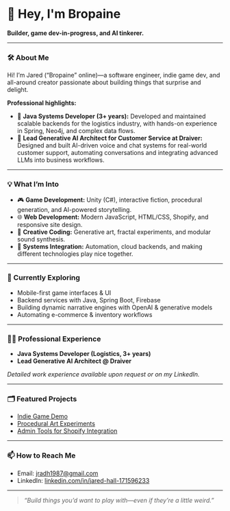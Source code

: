 # 👋 Hey, I'm Bropaine

**Builder, game dev-in-progress, and AI tinkerer.**

---

### 🛠️ About Me

Hi! I’m Jared (“Bropaine” online)—a software engineer, indie game dev, and all-around creator passionate about building things that surprise and delight.

**Professional highlights:**
- 🚚 **Java Systems Developer (3+ years):** Developed and maintained scalable backends for the logistics industry, with hands-on experience in Spring, Neo4j, and complex data flows.
- 🤖 **Lead Generative AI Architect for Customer Service at Draiver:** Designed and built AI-driven voice and chat systems for real-world customer support, automating conversations and integrating advanced LLMs into business workflows.

---

### 💡 What I’m Into

- 🎮 **Game Development:** Unity (C#), interactive fiction, procedural generation, and AI-powered storytelling.
- 🌐 **Web Development:** Modern JavaScript, HTML/CSS, Shopify, and responsive site design.
- 🎨 **Creative Coding:** Generative art, fractal experiments, and modular sound synthesis.
- 🧩 **Systems Integration:** Automation, cloud backends, and making different technologies play nice together.

---

### 🚀 Currently Exploring

- Mobile-first game interfaces & UI
- Backend services with Java, Spring Boot, Firebase
- Building dynamic narrative engines with OpenAI & generative models
- Automating e-commerce & inventory workflows

---

### 🧑‍💻 Professional Experience

- **Java Systems Developer (Logistics, 3+ years)**
- **Lead Generative AI Architect @ Draiver**

*Detailed work experience available upon request or on my LinkedIn.*

---

### 🗂️ Featured Projects

<!-- Replace these with actual repo links! -->
- [Indie Game Demo](#)
- [Procedural Art Experiments](#)
- [Admin Tools for Shopify Integration](#https://github.com/Bropaine/RewindtheFindsAdminTools/tree/main)

---

### 📫 How to Reach Me

- Email: [jradh1987@gmail.com](mailto:jradh1987@gmail.com)  
- LinkedIn: [linkedin.com/in/jared-hall-171596233](https://www.linkedin.com/in/jared-hall-171596233/)

---

> _“Build things you’d want to play with—even if they’re a little weird.”_

<!---
Bropaine/Bropaine is a ✨ special ✨ repository because its `README.md` (this file) appears on your GitHub profile.
You can click the Preview link to take a look at your changes.
--->

